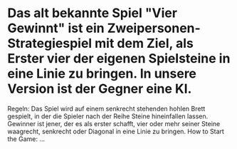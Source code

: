 # Das alt bekannte Spiel "Vier Gewinnt" ist ein Zweipersonen-Strategiespiel mit dem Ziel, als Erster vier der eigenen Spielsteine in eine Linie zu bringen. In unsere Version ist der Gegner eine KI.
Regeln: Das Spiel wird auf einem senkrecht stehenden hohlen Brett gespielt, in der die Spieler nach der Reihe Steine hineinfallen lassen. Gewinner ist jener, der es als erster schafft, vier oder mehr seiner Steine waagrecht, senkrecht oder Diagonal in eine Linie zu bringen.
How to Start the Game: ...
